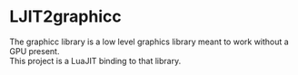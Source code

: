 # LJIT2graphicc

The graphicc library is a low level graphics library meant to work without a GPU present.  
This project is a LuaJIT binding to that library.
